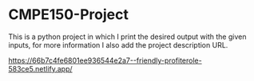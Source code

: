 # CMPE150-Project

This is a python project in which I print the desired output with the given inputs, for more information I also add the project description URL.

https://66b7c4fe6801ee936544e2a7--friendly-profiterole-583ce5.netlify.app/
